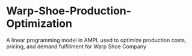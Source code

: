 # Warp-Shoe-Production-Optimization
A linear programming model in AMPL used to optimize production costs, pricing, and demand fulfillment for Warp Shoe Company
